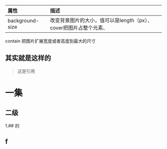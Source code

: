  | 属性 | 描述 |
  | :-------- | :-----|
  | background-size | 改变背景图片的大小，值可以是length（px）、cover把图片占整个元素、
  contain 把图片扩展宽度或者高度到最大的尺寸
  ## 其实就是这样的
  >这是引用
  # 一集
  ## 二级
  1.## 的 
  ## f
